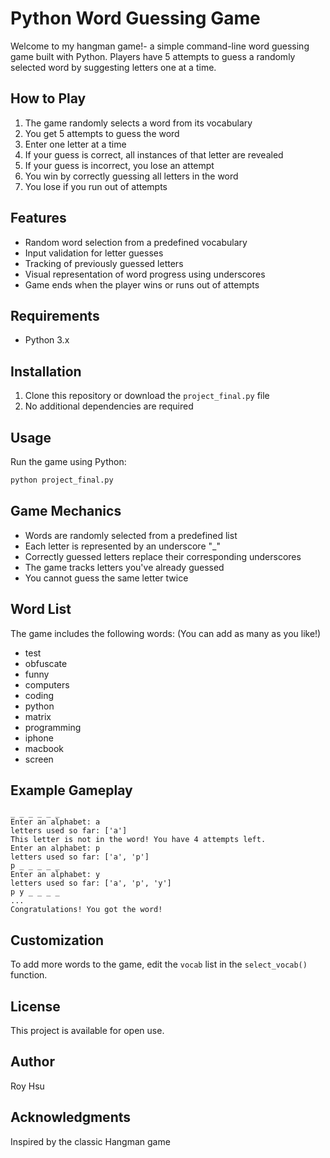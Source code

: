 # Python Word Guessing Game

Welcome to my hangman game!- a simple command-line word guessing game built with Python. Players have 5 attempts to guess a randomly selected word by suggesting letters one at a time.

## How to Play

1. The game randomly selects a word from its vocabulary
2. You get 5 attempts to guess the word
3. Enter one letter at a time
4. If your guess is correct, all instances of that letter are revealed
5. If your guess is incorrect, you lose an attempt
6. You win by correctly guessing all letters in the word
7. You lose if you run out of attempts

## Features

- Random word selection from a predefined vocabulary
- Input validation for letter guesses
- Tracking of previously guessed letters
- Visual representation of word progress using underscores
- Game ends when the player wins or runs out of attempts

## Requirements

- Python 3.x

## Installation

1. Clone this repository or download the `project_final.py` file
2. No additional dependencies are required

## Usage

Run the game using Python:

```bash
python project_final.py
```

## Game Mechanics

- Words are randomly selected from a predefined list
- Each letter is represented by an underscore "_"
- Correctly guessed letters replace their corresponding underscores
- The game tracks letters you've already guessed
- You cannot guess the same letter twice

## Word List

The game includes the following words: (You can add as many as you like!)
- test
- obfuscate
- funny
- computers
- coding
- python
- matrix
- programming
- iphone
- macbook
- screen

## Example Gameplay

```
_ _ _ _ _ _
Enter an alphabet: a
letters used so far: ['a']
This letter is not in the word! You have 4 attempts left.
Enter an alphabet: p
letters used so far: ['a', 'p']
p _ _ _ _ _
Enter an alphabet: y
letters used so far: ['a', 'p', 'y']
p y _ _ _ _
...
Congratulations! You got the word!
```

## Customization

To add more words to the game, edit the `vocab` list in the `select_vocab()` function.

## License

This project is available for open use.

## Author

Roy Hsu

## Acknowledgments

Inspired by the classic Hangman game
